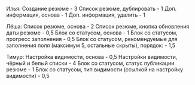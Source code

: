 Илья:
Создание резюме - 3
Список резюме, дублировать - 1
Доп. информация, основа - 1
Доп. информация, удалить - 1

Лёша:
Список резюме, основа -  2
Список резюме, кнопка обновления даты резюме - 0,5
Блок со статусом, основа - 1
Блок со статусом, прогресс заполнения - 0,5
Блок со статусом, рекомендуемые для заполнения поля (максимум 5, остальные скрыты), порядок: - 1,5

Тимур:
Настройка видимости, основа - 0,5
Настройки видимости, чёрный и белый списки - 4
Блок со статусом, статус публикации резюме - 1
Блок со статусом, тип видимости (ссылкой на настройку видимости) - 0,5
